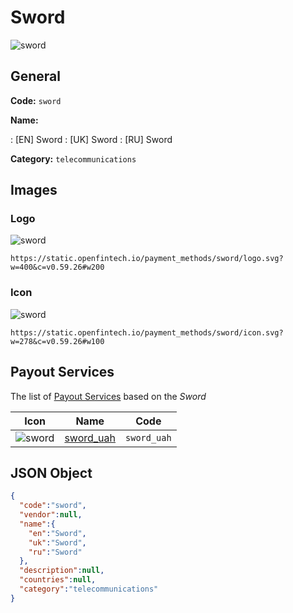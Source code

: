 
# Sword 
![sword](https://static.openfintech.io/payment_methods/sword/logo.svg?w=400&c=v0.59.26#w200)  

## General 
**Code:** `sword` 
 
**Name:** 
 
:	[EN] Sword 
:	[UK] Sword 
:	[RU] Sword 
 
**Category:** `telecommunications` 
 

## Images 

### Logo 
![sword](https://static.openfintech.io/payment_methods/sword/logo.svg?w=400&c=v0.59.26#w200)  

```
https://static.openfintech.io/payment_methods/sword/logo.svg?w=400&c=v0.59.26#w200
```  

### Icon 
![sword](https://static.openfintech.io/payment_methods/sword/icon.svg?w=278&c=v0.59.26#w100)  

```
https://static.openfintech.io/payment_methods/sword/icon.svg?w=278&c=v0.59.26#w100
```  

## Payout Services 
 
The list of [Payout Services](/payout-services/) based on the _Sword_ 

|Icon|Name|Code| 
|:---:|:---:|:---:| 
|![sword](https://static.openfintech.io/payout_methods/sword/icon.svg?w=278&c=v0.59.26#w40) |[sword_uah](/payout-services/sword_uah/)|`sword_uah`| 
 

## JSON Object 

```json
{
  "code":"sword",
  "vendor":null,
  "name":{
    "en":"Sword",
    "uk":"Sword",
    "ru":"Sword"
  },
  "description":null,
  "countries":null,
  "category":"telecommunications"
}
```  

